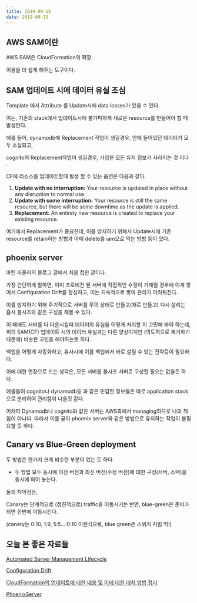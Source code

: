 ```yaml
---
title: 2019-09-15
date: 2019-09-15
---
```

## AWS SAM이란

AWS SAM은 CloudFormation의 확장.

이용을 더 쉽게 해주는 도구이다. 

## SAM 업데이트 시에  데이터 유실 조심

Template 에서 Attribute 를 Update시에 data losses가 있을 수 있다. 

이는, 기존의 stack에서 업데이트시에 불가피하게 새로운 resource를 만들어야 할 때 발생한다. 

예를 들어, dynamodb에 Replacement 작업이 생길경우, 안에 들어있던 데이터가 모두 소실되고, 

cognito의 Replacement작업이 생길경우, 가입한 모든 유저 정보가 사라지는 것 이다 .

CF에 리소스를 업데이트할때 발생 할 수 있는 옵션은 다음과 같다. 

1. **Update with no interruption:** Your resource is updated in place without any disruption to normal use.
2. **Update with some interruption:** Your resource is still the same resource, but there will be some downtime as the update is applied.
3. **Replacement:** An entirely new resource is created to replace your existing resource.

여기에서 Replacement가 중요한데, 이를 방지하기 위해서 Update시에 기존 resource를  retain하는 방법과 아예 delete를 iam으로 막는 방법 등이 있다. 

## phoenix server

마틴 파울러의 블로그 글에서 처음 접한 글이다. 

가장 간단하게 말하면, 이미 프로비전 된 서버에 직접적인 수정이 가해질 경우에 이게 쌓여서 Configuration Drift를 형성하고, 이는 지속적으로 쌓여 관리가 어려워진다. 

이를 방지하기 위해 주기적으로 서버를 무의 상태로 만들고(재로 만들고) 다시 살리는 흡사 불사조와 같은 구성을 해볼 수 있다. 

이 때에도 서버를 다 다운시킬때 데이터의 유실을 어떻게 처리할 지 고민해 봐야 하는데, 위의 SAM(CF) 업데이트 시의 데이터 유실과는 다른 양상이지만 (의도적으로 제거하기 때문에) 비슷한 고민을 해야하는듯 하다. 

백업을 어떻게 자동화하고, 유사시에 이를 백업에서 바로 살릴 수 있는 전략등이 필요하다. 

이에 대한 연장으로 드는 생각은, 모든 서버를 불사조 서버로 구성할 필요는 없을듯 하다. 

예를들어 cognito나 dynamodb등 과 같은 민감한 정보들은 따로 application stack으로 분리하여 관리함이 나을것 같다. 

어차피 Dynamodb나 cognito와 같은 서버는 AWS측에서 managing하므로 나의 책임이 아니다. 따라서 이를 굳이 phoenix server와 같은 방법으로 유지하는 작업이 불필요할 듯 하다. 

## Canary vs Blue-Green deployment

두 방법은 한가지 크게 비슷한 부분이 있는 듯 하다. 

- 두 방법 모두 동시에 이전 버전과 최신 버전(수정 버전)에 대한 구성(서버, 스택)을 동시에 띄어 놓는다.

둘의 차이점은, 

Canary는 단계적으로 (점진적으로) traffic을 이동시키는 반면, blue-green은 준비가 되면 한번에 이동시킨다. 

(canary는 0:10, 1:9, 5:5...:0:10 이런식으로, blue green은 스위치 처럼 딱!)

## 오늘 본 좋은 자료들

[Automated Server Management Lifecycle](http://kief.com/automated-server-management-lifecycle.html)

[Configuration Drift](http://kief.com/configuration-drift.html)

[CloudFormation의 업데이트에 대한 내용 및 이에 대한 대처 방법 정리](https://www.alexdebrie.com/posts/understanding-cloudformation-updates/) 

[PhoenixServer](https://martinfowler.com/bliki/PhoenixServer.html)